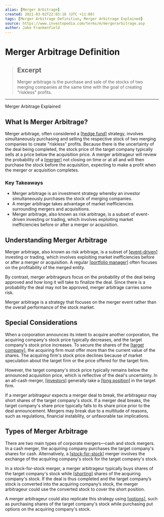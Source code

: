 ```yaml
---
alias: [Merger Arbitrage]
created: 2021-03-02T22:03:18 (UTC +11:00)
tags: [Merger Arbitrage Definition, Merger Arbitrage Explained]
source: https://www.investopedia.com/terms/m/mergerarbitrage.asp
author: Jake Frankenfield
---
```


# Merger Arbitrage Definition

> ## Excerpt
> Merger arbitrage is the purchase and sale of the stocks of two merging companies at the same time with the goal of creating "riskless" profits.

---

Merger Arbitrage Explained
## What Is Merger Arbitrage?

Merger arbitrage, often considered a [[hedge fund]](https://www.investopedia.com/terms/h/hedgefund.asp) strategy, involves simultaneously purchasing and selling the respective stock of two merging companies to create "riskless" profits. Because there is the uncertainty of the deal being completed, the stock price of the target company typically sells at a price below the acquisition price. A merger arbitrageur will review the probability of a [[merger]](https://www.investopedia.com/terms/m/merger.asp) not closing on time or at all and will then purchase the stock before the acquisition, expecting to make a profit when the merger or acquisition completes.

### Key Takeaways

-   Merger arbitrage is an investment strategy whereby an investor simultaneously purchases the stock of merging companies.
-   A merger arbitrage takes advantage of market inefficiencies surrounding mergers and acquisitions.
-   Merger arbitrage, also known as risk arbitrage, is a subset of event-driven investing or trading, which involves exploiting market inefficiencies before or after a merger or acquisition.

## Understanding Merger Arbitrage

Merger arbitrage, also known as risk arbitrage, is a subset of [[event-driven]](https://www.investopedia.com/terms/e/eventdriven.asp) investing or trading, which involves exploiting market inefficiencies before or after a merger or acquisition. A regular [[portfolio manager]](https://www.investopedia.com/terms/p/portfoliomanager.asp) often focuses on the profitability of the merged entity.

By contrast, merger arbitrageurs focus on the probability of the deal being approved and how long it will take to finalize the deal. Since there is a probability the deal may not be approved, merger arbitrage carries some risk.

Merger arbitrage is a strategy that focuses on the merger event rather than the overall performance of the stock market.

## Special Considerations

When a corporation announces its intent to acquire another corporation, the acquiring company's stock price typically decreases, and the target company's stock price increases. To secure the shares of the [[target company]](https://www.investopedia.com/terms/t/targetfirm.asp), the acquiring firm must offer more than the current value of the shares. The acquiring firm's stock price declines because of market speculation about the target firm or the price offered for the target firm.

However, the target company's stock price typically remains below the announced acquisition price, which is reflective of the deal's uncertainty. In an all-cash merger, [[investors]](https://www.investopedia.com/terms/i/investor.asp) generally take a [[long position]](https://www.investopedia.com/terms/l/long.asp) in the target firm.

If a merger arbitrageur expects a merger deal to break, the arbitrageur may short shares of the target company's stock. If a merger deal breaks, the target company's share price typically falls to its share price prior to the deal announcement. Mergers may break due to a multitude of reasons, such as regulations, financial instability, or unfavorable tax implications.

## Types of Merger Arbitrage

There are two main types of corporate mergers—cash and stock mergers. In a cash merger, the acquiring company purchases the target company's shares for cash. Alternatively, a [[stock-for-stock]](https://www.investopedia.com/terms/s/stockforstock.asp) merger involves the exchange of the acquiring company's stock for the target company's stock.

In a stock-for-stock merger, a merger arbitrageur typically buys shares of the target company's stock while [[shorting]](https://www.investopedia.com/terms/s/short.asp) shares of the acquiring company's stock. If the deal is thus completed and the target company’s stock is converted into the acquiring company’s stock, the merger arbitrageur could use the converted stock to cover the short position.

A merger arbitrageur could also replicate this strategy using [[options]](https://www.investopedia.com/terms/o/option.asp), such as purchasing shares of the target company's stock while purchasing put options on the acquiring company's stock.
